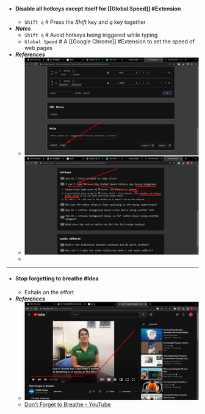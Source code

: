 - #### Disable all hotkeys except itself for [[Global Speed]] #Extension
	- `Shift q` # Press the *Shift* key and *q* key together
- ***Notes***
	- `Shift q` # Avoid hotkeys being triggered while typing
	- `Global Speed` # A [[Google Chrome]] #Extension to set the speed of web pages
- ***References***
	- ![image.png](../assets/image_1670389149552_0.png)
	- ![image.png](../assets/image_1670389328281_0.png)
	-
- ---
- #### Stop forgetting to breathe #Idea
	- Exhale on the effort
- ***References***
	- ![image.png](../assets/image_1670376973969_0.png)
	- [Don't Forget to Breathe - YouTube](https://www.youtube.com/watch?v=LxD3e-K9vug)